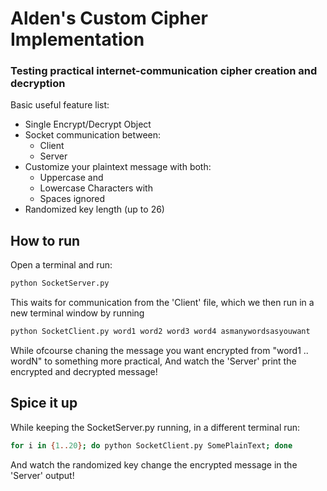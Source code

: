 # Alden's Custom Cipher Implementation

### Testing practical internet-communication cipher creation and decryption

Basic useful feature list:

 * Single Encrypt/Decrypt Object
 * Socket communication between: 
 	* Client
 	* Server
 * Customize your plaintext message with both:
 	* Uppercase and
 	* Lowercase Characters with
 	* Spaces ignored
 * Randomized key length (up to 26)
 
## How to run

Open a terminal and run:

```bash
python SocketServer.py
```

This waits for communication from the 'Client' file, which we then run in a new terminal window by running 

```bash
python SocketClient.py word1 word2 word3 word4 asmanywordsasyouwant
```

While ofcourse chaning the message you want encrypted from "word1 .. wordN" to something more practical, And watch the 'Server' print the encrypted and decrypted message!

## Spice it up

While keeping the SocketServer.py running, in a different terminal run:

```bash
for i in {1..20}; do python SocketClient.py SomePlainText; done
```

And watch the randomized key change the encrypted message in the 'Server' output!
